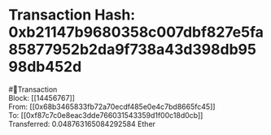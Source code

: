 
Transaction Hash: 0xb21147b9680358c007dbf827e5fa85877952b2da9f738a43d398db9598db452d
====================================================================================
  
#💸Transaction  
Block: [[14456767]]  
From: [[0x68b3465833fb72a70ecdf485e0e4c7bd8665fc45]]  
To: [[0xf87c7c0e8eac3dde766031543359d1f00c18d0cb]]  
Transferred: 0.048763165084292584 Ether
